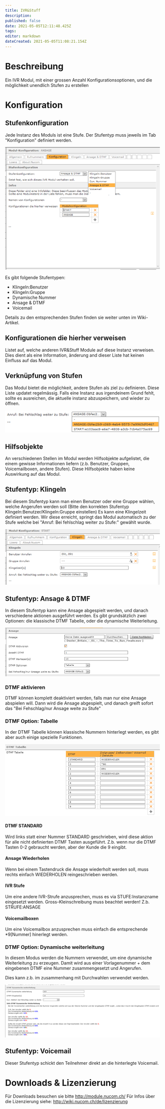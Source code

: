```yaml
---
title: IVR&Stuff
description: 
published: false
date: 2021-05-05T12:11:48.425Z
tags: 
editor: markdown
dateCreated: 2021-05-05T11:08:21.154Z
---
```


# Beschreibung
Ein IVR Modul, mit einer grossen Anzahl Konfigurationsoptionen, und die möglichkeit unendlich Stufen zu erstellen

# Konfiguration

## Stufenkonfiguration
Jede Instanz des Moduls ist eine Stufe. Der Stufentyp muss jeweils im Tab "Konfiguration" definiert werden.

![config.png](/uploads/ivr&stuff/config.png)

Es gibt folgende Stufentypen:
- Klingeln:Benutzer
- Klingeln:Gruppe
- Dynamische Nummer
- Ansage & DTMF
- Voicemail

Details zu den entsprechenden Stufen finden sie weiter unten im Wiki-Artikel.

## Konfigurationen die hierher verweisen
Listet auf, welche anderen IVR&Stuff Module auf diese Instanz verweisen.
Dies dient als eine Information, änderung and dieser Liste hat keinen Einfluss auf das Modul.

## Verknüpfung von Stufen
Das Modul bietet die möglichkeit, andere Stufen als ziel zu definieren.
Diese Liste updatet regelmässig. Falls eine Instanz aus irgendeinem Grund fehlt, sollte es ausreichen, die aktuelle instanz abzuspeichern, und wieder zu öffnen.

![next-step-example.png](/uploads/ivr&stuff/next-step-example.png)

## Hilfsobjekte
An verschiedenen Stellen im Modul werden Hilfsobjekte aufgelistet, die einem gewisse Informationen liefern (z.b. Benutzer, Gruppen, Voicemailboxen, andere Stufen).
Diese Hilfsobjekte haben keine Auswirkung auf das Modul.

## Stufentyp: Klingeln
Bei diesem Stufentyp kann man einen Benutzer oder eine Gruppe wählen, welche Angerufen werden soll (Bitte den korrekten Stufentyp Klingeln:Benutzer/Klingeln:Gruppe  einstellen)
Es kann eine Klingelzeit definiert werden.
Wir diese erreicht, springt das Modul automatisch zu der Stufe welche bei "Anruf: Bei fehlschlag weiter zu Stufe:" gewählt wurde.

![ringing.png](/uploads/ivr&stuff/ringing.png)

## Stufentyp: Ansage & DTMF
In diesem Stufentyp kann eine Ansage abgespielt werden, und danach verschiedene aktionen ausgeführt werden.
Es gibt grundsätzlich zwei Optionen: die klassische DTMF Tabelle, oder die dynamische Weiterleitung.

![dtmf-option.PNG](/uploads/ivr&stuff/dtmf-option.PNG)

### DTMF aktivieren
DTMF können komplett deaktiviert werden, falls man nur eine Ansage abspielen will.
Dann wird die Ansage abgespielt, und danach greift sofort das "Bei Fehschlag/nur Ansage weite zu Stufe"

### DTMF Option: Tabelle
In der DTMF Tabelle können klassische Nummern hinterlegt werden, es gibt aber auch einige spezielle Funktionen.

![dtmf-table.PNG](/uploads/ivr&stuff/dtmf-table.PNG)

#### DTMF STANDARD
Wird links statt einer Nummer STANDARD geschrieben, wird diese aktion für alle nicht definierten DTMF Tasten ausgeführt. 
Z.b. wenn nur die DTMF Tasten 0-2 gebraucht werden, aber der Kunde die 9 eingibt.

#### Ansage Wiederholen
Wenn bei einem Tastendruck die Ansage wiederholt werden soll, muss rechts einfach WIEDERHOLEN reingeschrieben werden.

#### IVR Stufe
Um eine andere IVR-Strufe anzusprechen, muss es via STUFE:Instanzname eingesetzt werden.
Gross-Kleinschreibung muss beachtet werden!
Z.b. STRUFE:ANSAGE

#### Voicemailboxen
Um eine Voicemailbox anzusprechen muss einfach die entsprechende *9[Nummer] hinerlegt werden.

### DTMF Option: Dynamische weiterleitung
In diesem Modus werden die Nummern verwendet, um eine dynamische Weiterleitung zu erzeugen.
Damit wird aus einer Vorlagenummer + dem eingebenen DTMF eine Nummer zusammengesetzt und Angerufen.

Dies kann z.b. im zusammenhang mit Durchwahlen verwendet werden.

![dtmf-dynamic.png](/uploads/ivr&stuff/dtmf-dynamic.png)

## Stufentyp: Voicemail
Dieser Stufentyp schickt den Teilnehmer direkt an die hinterlegte Voicemail.


# Downloads & Lizenzierung
Für Downloads besuchen sie bitte http://module.nucom.ch/
Für Infos über die Lizenzierung siehe: http://wiki.nucom.ch/de/lizenzierung
